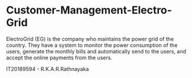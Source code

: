 # Customer-Management-Electro-Grid

ElectroGrid (EG) is the company who maintains the power grid of the country. They have a system to
monitor the power consumption of the users, generate the monthly bills and automatically send to the
users, and accept the online payments from the users.

IT20189594 - R.K.A.R.Rathnayaka

